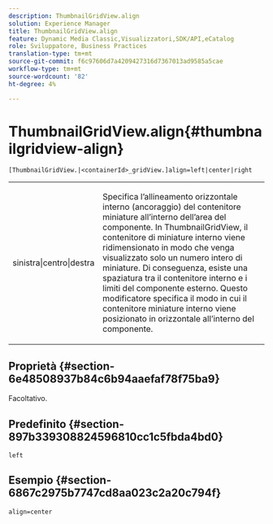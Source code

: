 ```yaml
---
description: ThumbnailGridView.align
solution: Experience Manager
title: ThumbnailGridView.align
feature: Dynamic Media Classic,Visualizzatori,SDK/API,eCatalog
role: Sviluppatore, Business Practices
translation-type: tm+mt
source-git-commit: f6c97606d7a4209427316d7367013ad9585a5cae
workflow-type: tm+mt
source-wordcount: '82'
ht-degree: 4%

---
```



# ThumbnailGridView.align{#thumbnailgridview-align}

`[ThumbnailGridView.|<containerId>_gridView.]align=left|center|right`

<table id="table_95890560230C48BBB03A8082F56382CA"> 
 <tbody> 
  <tr> 
   <td> <p> <span class="codeph"> sinistra|centro|destra</span> </p> </td> 
   <td> <p> Specifica l’allineamento orizzontale interno (ancoraggio) del contenitore miniature all’interno dell’area del componente. In ThumbnailGridView, il contenitore di miniature interno viene ridimensionato in modo che venga visualizzato solo un numero intero di miniature. Di conseguenza, esiste una spaziatura tra il contenitore interno e i limiti del componente esterno. Questo modificatore specifica il modo in cui il contenitore miniature interno viene posizionato in orizzontale all’interno del componente. </p> </td> 
  </tr> 
 </tbody> 
</table>

## Proprietà {#section-6e48508937b84c6b94aaefaf78f75ba9}

Facoltativo.

## Predefinito {#section-897b339308824596810cc1c5fbda4bd0}

`left`

## Esempio {#section-6867c2975b7747cd8aa023c2a20c794f}

`align=center`
